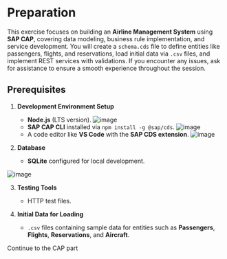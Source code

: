 # Preparation
This exercise focuses on building an **Airline Management System** using **SAP CAP**, covering data modeling, business rule implementation, and service development. You will create a `schema.cds` file to define entities like passengers, flights, and reservations, load initial data via `.csv` files, and implement REST services with validations. If you encounter any issues, ask for assistance to ensure a smooth experience throughout the session.

## Prerequisites

1. **Development Environment Setup**  
   - **Node.js** (LTS version).
![image](https://github.com/user-attachments/assets/e26fe736-b19b-480e-90b8-86618ed49863)  
   - **SAP CAP CLI** installed via `npm install -g @sap/cds`.
![image](https://github.com/user-attachments/assets/7b1805a3-a5be-4fb7-b0ed-66864bd2292f)
   - A code editor like **VS Code** with the **SAP CDS extension**.
![image](https://github.com/user-attachments/assets/d20ee858-1e82-48a1-98fd-234b665167ae)

2. **Database**  
   - **SQLite** configured for local development.    

![image](https://github.com/user-attachments/assets/c789fa45-ff8c-48d4-af40-72197f133018)

3. **Testing Tools**  
   - HTTP test files.  

4. **Initial Data for Loading**  
   - `.csv` files containing sample data for entities such as **Passengers**, **Flights**, **Reservations**, and **Aircraft**.
  
Continue to the CAP part

